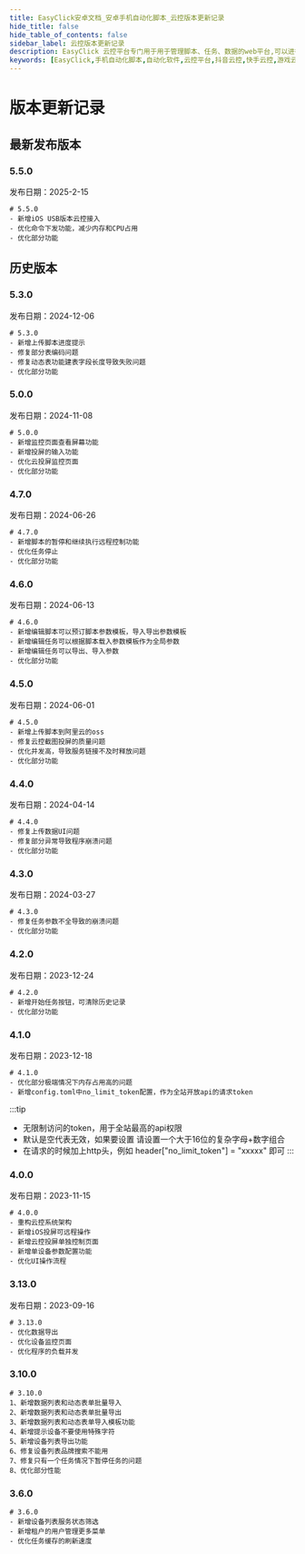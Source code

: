 ```yaml
---
title: EasyClick安卓文档_安卓手机自动化脚本_云控版本更新记录
hide_title: false
hide_table_of_contents: false
sidebar_label: 云控版本更新记录
description: EasyClick 云控平台专门用于用于管理脚本、任务、数据的web平台,可以进行远程投屏设备，异地组网，远程操作设备
keywords: [EasyClick,手机自动化脚本,自动化软件,云控平台,抖音云控,快手云控,游戏云控]
---
```


# 版本更新记录

## 最新发布版本

### 5.5.0
发布日期：2025-2-15

```text
# 5.5.0
- 新增iOS USB版本云控接入
- 优化命令下发功能，减少内存和CPU占用
- 优化部分功能
```

## 历史版本


### 5.3.0
发布日期：2024-12-06

```text
# 5.3.0
- 新增上传脚本进度提示
- 修复部分表编码问题
- 修复动态表功能建表字段长度导致失败问题
- 优化部分功能
```

### 5.0.0
发布日期：2024-11-08

```text
# 5.0.0
- 新增监控页面查看屏幕功能
- 新增投屏的输入功能
- 优化云投屏监控页面
- 优化部分功能
```
### 4.7.0
发布日期：2024-06-26

```text
# 4.7.0
- 新增脚本的暂停和继续执行远程控制功能
- 优化任务停止
- 优化部分功能 
```


### 4.6.0
发布日期：2024-06-13

```text
# 4.6.0
- 新增编辑脚本可以预订脚本参数模板，导入导出参数模板 
- 新增编辑任务可以根据脚本载入参数模板作为全局参数
- 新增编辑任务可以导出、导入参数
- 优化部分功能
```

### 4.5.0
发布日期：2024-06-01

```text
# 4.5.0
- 新增上传脚本到阿里云的oss
- 修复云控截图投屏的质量问题
- 优化并发高，导致服务链接不及时释放问题
- 优化部分功能
```


### 4.4.0
发布日期：2024-04-14

```text
# 4.4.0
- 修复上传数据UI问题
- 修复部分异常导致程序崩溃问题
- 优化部分功能
```
### 4.3.0
发布日期：2024-03-27

```text
# 4.3.0
- 修复任务参数不全导致的崩溃问题
- 优化部分功能
```

### 4.2.0
发布日期：2023-12-24

```text
# 4.2.0
- 新增开始任务按钮，可清除历史记录
- 优化部分功能
```

### 4.1.0
发布日期：2023-12-18

```text
# 4.1.0
- 优化部分极端情况下内存占用高的问题
- 新增config.toml中no_limit_token配置，作为全站开放api的请求token
```
:::tip
- 无限制访问的token，用于全站最高的api权限
- 默认是空代表无效，如果要设置 请设置一个大于16位的复杂字母+数字组合
- 在请求的时候加上http头，例如 header["no_limit_token"] = "xxxxx" 即可
:::

### 4.0.0
发布日期：2023-11-15

```text
# 4.0.0
- 重构云控系统架构
- 新增iOS投屏可远程操作
- 新增云控投屏单独控制页面
- 新增单设备参数配置功能
- 优化UI操作流程

```
### 3.13.0
发布日期：2023-09-16

```text
# 3.13.0
- 优化数据导出
- 优化设备监控页面
- 优化程序的负载并发

```

### 3.10.0


```text
# 3.10.0
1、新增数据列表和动态表单批量导入
2、新增数据列表和动态表单批量导出
3、新增数据列表和动态表单导入模板功能
4、新增提示设备不要使用特殊字符
5、新增设备列表导出功能
6、修复设备列表品牌搜索不能用
7、修复只有一个任务情况下暂停任务的问题
8、优化部分性能

```
### 3.6.0

```text
# 3.6.0
- 新增设备列表服务状态筛选
- 新增租户的用户管理更多菜单
- 优化任务缓存的刷新速度
```

